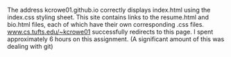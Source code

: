 The address kcrowe01.github.io correctly displays index.html using the index.css styling sheet. This site contains links to the resume.html and bio.html files, each of which have their own corresponding .css files. www.cs.tufts.edu/~kcrowe01 successfully redirects to this page.
I spent approximately 6 hours on this assignment. (A significant amount of this was dealing with git)